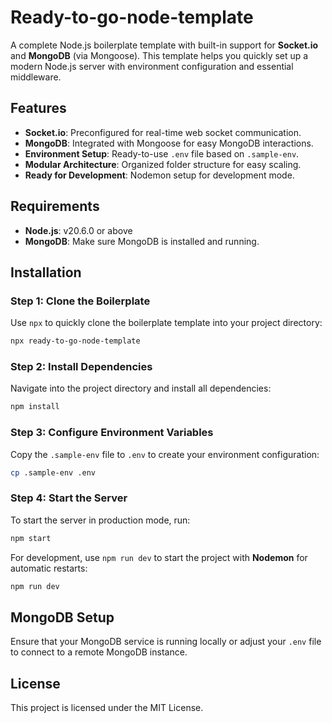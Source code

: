 # Ready-to-go-node-template

A complete Node.js boilerplate template with built-in support for **Socket.io** and **MongoDB** (via Mongoose). This template helps you quickly set up a modern Node.js server with environment configuration and essential middleware.

## Features

- **Socket.io**: Preconfigured for real-time web socket communication.
- **MongoDB**: Integrated with Mongoose for easy MongoDB interactions.
- **Environment Setup**: Ready-to-use `.env` file based on `.sample-env`.
- **Modular Architecture**: Organized folder structure for easy scaling.
- **Ready for Development**: Nodemon setup for development mode.

## Requirements

- **Node.js**: v20.6.0 or above
- **MongoDB**: Make sure MongoDB is installed and running.

## Installation

### Step 1: Clone the Boilerplate

Use `npx` to quickly clone the boilerplate template into your project directory:

```bash
npx ready-to-go-node-template
```

### Step 2: Install Dependencies

Navigate into the project directory and install all dependencies:

```bash
npm install
```

### Step 3: Configure Environment Variables

Copy the `.sample-env` file to `.env` to create your environment configuration:

```bash
cp .sample-env .env
```

### Step 4: Start the Server

To start the server in production mode, run:

```bash
npm start
```

For development, use `npm run dev` to start the project with **Nodemon** for automatic restarts:

```bash
npm run dev
```

## MongoDB Setup

Ensure that your MongoDB service is running locally or adjust your `.env` file to connect to a remote MongoDB instance.

## License

This project is licensed under the MIT License.

